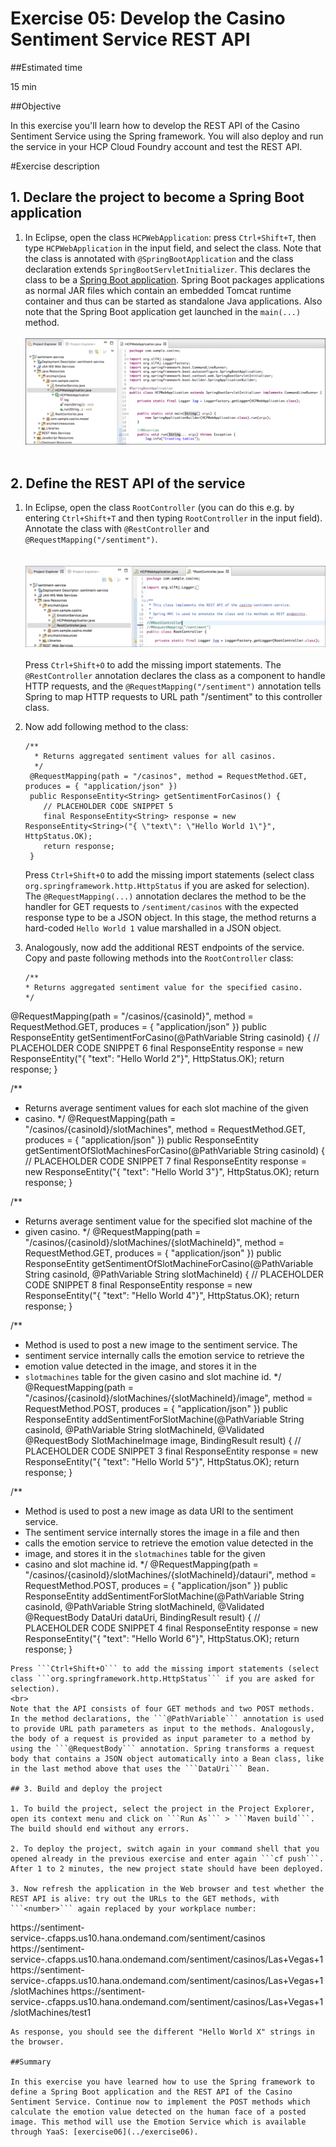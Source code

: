 # Exercise 05: Develop the Casino Sentiment Service REST API

##Estimated time

15 min

##Objective

In this exercise you'll learn how to develop the REST API of the Casino Sentiment Service using the Spring framework. You will also deploy and run the service in your HCP Cloud Foundry account and test the REST API.

#Exercise description

## 1. Declare the project to become a Spring Boot application

1. In Eclipse, open the class ```HCPWebApplication```: press ```Ctrl+Shift+T```, then type ```HCPWebApplication``` in the input field, and select the class. Note that the class is annotated with ```@SpringBootApplication``` and the class declaration extends ```SpringBootServletInitializer```. This declares the class to be a [Spring Boot application](http://projects.spring.io/spring-boot/). Spring Boot packages applications as normal JAR files which contain an embedded Tomcat runtime container and thus can be started as standalone Java applications. Also note that the Spring Boot application get launched in the ```main(...)``` method.
<br><br>
![Eclipse in Windows Start menu](../../img/img05_01.png?raw=true)
<br><br>

## 2. Define the REST API of the service

1. In Eclipse, open the class ```RootController``` (you can do this e.g. by entering ```Ctrl+Shift+T``` and then typing ```RootController``` in the input field). Annotate the class with ```@RestController``` and ```@RequestMapping("/sentiment")```.  
<br><br>
![Eclipse in Windows Start menu](../../img/img05_02.png?raw=true)
<br><br>
   Press ```Ctrl+Shift+O``` to add the missing import statements.
   The ```@RestController``` annotation declares the class as a component to handle HTTP requests, and the ```@RequestMapping("/sentiment")``` annotation tells Spring to map HTTP requests to URL path "/sentiment" to this controller class.

2. Now add following method to the class:
   ```
   /**
     * Returns aggregated sentiment values for all casinos.
     */
    @RequestMapping(path = "/casinos", method = RequestMethod.GET, produces = { "application/json" })
    public ResponseEntity<String> getSentimentForCasinos() {
       // PLACEHOLDER CODE SNIPPET 5
       final ResponseEntity<String> response = new ResponseEntity<String>("{ \"text\": \"Hello World 1\"}", HttpStatus.OK);
       return response;
    }
    ```
    Press ```Ctrl+Shift+O``` to add the missing import statements (select class ```org.springframework.http.HttpStatus``` if you are asked for selection).
    <br>
    The ```@RequestMapping(...)``` annotation declares the method to be the handler for GET requests to ```/sentiment/casinos``` with the expected response type to be a JSON object. In this stage, the method returns a hard-coded ```Hello World 1``` value marshalled in a JSON object.

3. Analogously, now add the additional REST endpoints of the service. Copy and paste following methods into the ```RootController``` class:
   ```
   /**
   * Returns aggregated sentiment value for the specified casino.
   */
  @RequestMapping(path = "/casinos/{casinoId}", method = RequestMethod.GET, produces = { "application/json" })
  public ResponseEntity<String> getSentimentForCasino(@PathVariable String casinoId) {
    // PLACEHOLDER CODE SNIPPET 6
    final ResponseEntity<String> response = new ResponseEntity<String>("{ \"text\": \"Hello World 2\"}", HttpStatus.OK);
    return response;
  }

  /**
   * Returns average sentiment values for each slot machine of the given
   * casino.
   */
  @RequestMapping(path = "/casinos/{casinoId}/slotMachines", method = RequestMethod.GET, produces = {
      "application/json" })
  public ResponseEntity<String> getSentimentOfSlotMachinesForCasino(@PathVariable String casinoId) {
    // PLACEHOLDER CODE SNIPPET 7
    final ResponseEntity<String> response = new ResponseEntity<String>("{ \"text\": \"Hello World 3\"}", HttpStatus.OK);
    return response;
  }

  /**
   * Returns average sentiment value for the specified slot machine of the
   * given casino.
   */
  @RequestMapping(path = "/casinos/{casinoId}/slotMachines/{slotMachineId}", method = RequestMethod.GET, produces = {
      "application/json" })
  public ResponseEntity<String> getSentimentOfSlotMachineForCasino(@PathVariable String casinoId,
      @PathVariable String slotMachineId) {
    // PLACEHOLDER CODE SNIPPET 8
    final ResponseEntity<String> response = new ResponseEntity<String>("{ \"text\": \"Hello World 4\"}", HttpStatus.OK);
    return response;
  }

  /**
   * Method is used to post a new image to the sentiment service. The
   * sentiment service internally calls the emotion service to retrieve the
   * emotion value detected in the image, and stores it in the
   * <code>slotmachines</code> table for the given casino and slot machine id.
   */
  @RequestMapping(path = "/casinos/{casinoId}/slotMachines/{slotMachineId}/image", method = RequestMethod.POST, produces = {
      "application/json" })
  public ResponseEntity<String> addSentimentForSlotMachine(@PathVariable String casinoId,
      @PathVariable String slotMachineId, @Validated @RequestBody SlotMachineImage image, BindingResult result) {
    // PLACEHOLDER CODE SNIPPET 3
    final ResponseEntity<String> response = new ResponseEntity<String>("{ \"text\": \"Hello World 5\"}", HttpStatus.OK);
    return response;
  }

  /**
   * Method is used to post a new image as data URI to the sentiment service.
   * The sentiment service internally stores the image in a file and then
   * calls the emotion service to retrieve the emotion value detected in the
   * image, and stores it in the <code>slotmachines</code> table for the given
   * casino and slot machine id.
   */
  @RequestMapping(path = "/casinos/{casinoId}/slotMachines/{slotMachineId}/datauri", method = RequestMethod.POST, produces = {
      "application/json" })
  public ResponseEntity<String> addSentimentForSlotMachine(@PathVariable String casinoId,
      @PathVariable String slotMachineId, @Validated @RequestBody DataUri dataUri, BindingResult result) {
    // PLACEHOLDER CODE SNIPPET 4
    final ResponseEntity<String> response = new ResponseEntity<String>("{ \"text\": \"Hello World 6\"}", HttpStatus.OK);
    return response;
  }
   ```
   Press ```Ctrl+Shift+O``` to add the missing import statements (select class ```org.springframework.http.HttpStatus``` if you are asked for selection).
   <br>
   Note that the API consists of four GET methods and two POST methods. In the method declarations, the ```@PathVariable``` annotation is used to provide URL path parameters as input to the methods. Analogously, the body of a request is provided as input parameter to a method by using the ```@RequestBody``` annotation. Spring transforms a request body that contains a JSON object automatically into a Bean class, like in the last method above that uses the ```DataUri``` Bean.

## 3. Build and deploy the project

1. To build the project, select the project in the Project Explorer, open its context menu and click on ```Run As``` > ```Maven build```. The build should end without any errors.

2. To deploy the project, switch again in your command shell that you opened already in the previous exercise and enter again ```cf push```. After 1 to 2 minutes, the new project state should have been deployed.

3. Now refresh the application in the Web browser and test whether the REST API is alive: try out the URLs to the GET methods, with ```<number>``` again replaced by your workplace number:
   ```
   https://sentiment-service-<number>.cfapps.us10.hana.ondemand.com/sentiment/casinos
   https://sentiment-service-<number>.cfapps.us10.hana.ondemand.com/sentiment/casinos/Las+Vegas+1
   https://sentiment-service-<number>.cfapps.us10.hana.ondemand.com/sentiment/casinos/Las+Vegas+1/slotMachines
   https://sentiment-service-<number>.cfapps.us10.hana.ondemand.com/sentiment/casinos/Las+Vegas+1/slotMachines/test1
   ```
   As response, you should see the different "Hello World X" strings in the browser.

##Summary

In this exercise you have learned how to use the Spring framework to define a Spring Boot application and the REST API of the Casino Sentiment Service. Continue now to implement the POST methods which calculate the emotion value detected on the human face of a posted image. This method will use the Emotion Service which is available through YaaS: [exercise06](../exercise06).
